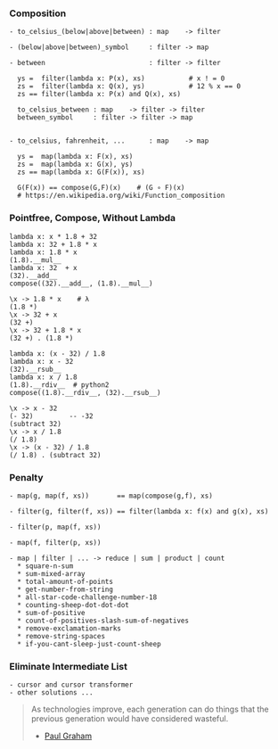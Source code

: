 ### Composition

    - to_celsius_(below|above|between) : map    -> filter

    - (below|above|between)_symbol     : filter -> map

    - between                          : filter -> filter
  
      ys =  filter(lambda x: P(x), xs)           # x ! = 0
      zs =  filter(lambda x: Q(x), ys)           # 12 % x == 0
      zs == filter(lambda x: P(x) and Q(x), xs)

      to_celsius_between : map    -> filter -> filter
      between_symbol     : filter -> filter -> map
      

    - to_celsius, fahrenheit, ...      : map    -> map

      ys =  map(lambda x: F(x), xs)
      zs =  map(lambda x: G(x), ys)
      zs == map(lambda x: G(F(x)), xs)

      G(F(x)) == compose(G,F)(x)    # (G ∘ F)(x)
      # https://en.wikipedia.org/wiki/Function_composition


### Pointfree, Compose, Without Lambda

    lambda x: x * 1.8 + 32
    lambda x: 32 + 1.8 * x
    lambda x: 1.8 * x
    (1.8).__mul__
    lambda x: 32  + x
    (32).__add__
    compose((32).__add__, (1.8).__mul__)

    \x -> 1.8 * x    # λ
    (1.8 *)
    \x -> 32 + x
    (32 +)
    \x -> 32 + 1.8 * x
    (32 +) . (1.8 *)

    lambda x: (x - 32) / 1.8
    lambda x: x - 32
    (32).__rsub__
    lambda x: x / 1.8
    (1.8).__rdiv__  # python2
    compose((1.8).__rdiv__, (32).__rsub__)

    \x -> x - 32
    (- 32)         -- -32
    (subtract 32)
    \x -> x / 1.8
    (/ 1.8)
    \x -> (x - 32) / 1.8
    (/ 1.8) . (subtract 32)

###  Penalty

    - map(g, map(f, xs))       == map(compose(g,f), xs)
    
    - filter(g, filter(f, xs)) == filter(lambda x: f(x) and g(x), xs)
    
    - filter(p, map(f, xs))
    
    - map(f, filter(p, xs))
    
    - map | filter | ... -> reduce | sum | product | count    
      * square-n-sum
      * sum-mixed-array
      * total-amount-of-points
      * get-number-from-string
      * all-star-code-challenge-number-18
      * counting-sheep-dot-dot-dot
      * sum-of-positive
      * count-of-positives-slash-sum-of-negatives
      * remove-exclamation-marks
      * remove-string-spaces
      * if-you-cant-sleep-just-count-sheep

### Eliminate Intermediate List

    - cursor and cursor transformer
    - other solutions ...

> As technologies improve, 
> each generation can do things that 
> the previous generation would have considered wasteful.
> - [Paul Graham](http://www.paulgraham.com/hundred.html)
